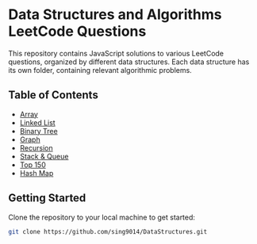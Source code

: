 # Data Structures and Algorithms LeetCode Questions

This repository contains JavaScript solutions to various LeetCode questions, organized by different data structures. Each data structure has its own folder, containing relevant algorithmic problems.

## Table of Contents

- [Array](./Arrays&Strings)
- [Linked List](./LinkedList)
- [Binary Tree](./Binary%20Tree)
- [Graph](./Graphs)
- [Recursion](./Recursion)
- [Stack & Queue](./Stack%20&%20Queues)
- [Top 150](./Top%20150)
- [Hash Map](./Hashmaps)

## Getting Started

Clone the repository to your local machine to get started:

```bash
git clone https://github.com/sing9014/DataStructures.git
